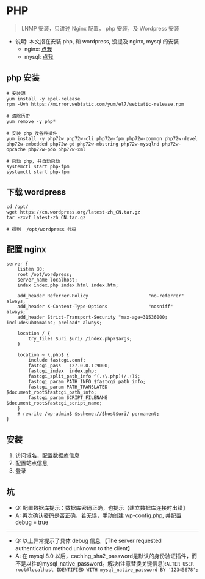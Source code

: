 # PHP

> LNMP 安装，只讲述 Nginx 配置， php 安装，及 Wordpress 安装

- 说明: 本文指在安装 php, 和 wordpress, 没提及 nginx, mysql 的安装
  - nginx: [点我](nginx.md)
  - mysql: [点我](mysql.md)


## php 安装
```shell
# 安装源
yum install -y epel-release
rpm -Uvh https://mirror.webtatic.com/yum/el7/webtatic-release.rpm

# 清除历史
yum remove -y php*

# 安装 php 及各种插件
yum install -y php72w php72w-cli php72w-fpm php72w-common php72w-devel php72w-embedded php72w-gd php72w-mbstring php72w-mysqlnd php72w-opcache php72w-pdo php72w-xml

# 启动 php, 并自动启动
systemctl start php-fpm
systemctl start php-fpm
```


## 下载 wordpress

```shell
cd /opt/
wget https://cn.wordpress.org/latest-zh_CN.tar.gz
tar -zxvf latest-zh_CN.tar.gz

# 得到  /opt/wordpress 代码
```


## 配置 nginx

```text
server {
    listen 80;
    root /opt/wordpress;
    server_name localhost;
    index index.php index.html index.htm;

    add_header Referrer-Policy                      "no-referrer"   always;
    add_header X-Content-Type-Options               "nosniff"       always;
    add_header Strict-Transport-Security "max-age=31536000; includeSubDomains; preload" always;

    location / {
        try_files $uri $uri/ /index.php?$args;
    }

    location ~ \.php$ {
        include fastcgi.conf;
        fastcgi_pass   127.0.0.1:9000;
        fastcgi_index  index.php;
        fastcgi_split_path_info ^(.+\.php)(/.+)$;
        fastcgi_param PATH_INFO $fastcgi_path_info;
        fastcgi_param PATH_TRANSLATED $document_root$fastcgi_path_info;
        fastcgi_param SCRIPT_FILENAME $document_root$fastcgi_script_name;
    }
    # rewrite /wp-admin$ $scheme://$host$uri/ permanent;
}
```

## 安装

1. 访问域名，配置数据库信息
2. 配置站点信息
3. 登录




## 坑

- Q: 配置数据库提示：数据库密码正确，也提示【建立数据库连接时出错】
- A: 再次确认密码是否正确，若无误，手动创建 wp-config.php, 并配置 debug = true

***

- Q: 以上异常提示了具体 debug 信息 【The server requested authentication method unknown to the client】
- A: 在 mysql 8.0 以后，caching_sha2_password是默认的身份验证插件，而不是以往的mysql_native_password。解决(注意替换关键信息):`ALTER USER root@localhost IDENTIFIED WITH mysql_native_password BY '12345678';`

